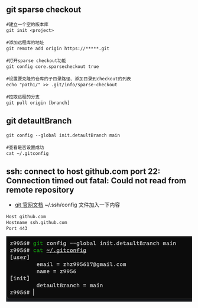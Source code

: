 ## git sparse checkout

```shell
#建立一个空的版本库
git init <project>

#添加远程库的地址
git remote add origin https://*****.git

#打开sparse checkout功能
git config core.sparsecheckout true

#设置要克隆的仓库的子目录路径、添加目录到checkout的列表
echo "path1/" >> .git/info/sparse-checkout

#拉取远程的分支
git pull origin [branch]
```

## git detaultBranch

```shell
git config --global init.detaultBranch main

#查看是否设置成功
cat ~/.gitconfig
```

## ssh: connect to host github.com port 22: Connection timed out fatal: Could not read from remote repository

- [git 官网文档](https://docs.github.com/cn/authentication/troubleshooting-ssh/using-ssh-over-the-https-port)
  ~/.ssh/config 文件加入一下内容

```shell
Host github.com
Hostname ssh.github.com
Port 443

```

![Terminal](/images/git-default-branch.png)
